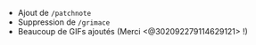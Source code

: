 - Ajout de `/patchnote`
- Suppression de `/grimace`
- Beaucoup de GIFs ajoutés (Merci <@302092279114629121> !)
